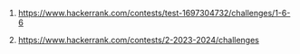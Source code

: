 1. https://www.hackerrank.com/contests/test-1697304732/challenges/1-6-6

2. https://www.hackerrank.com/contests/2-2023-2024/challenges
